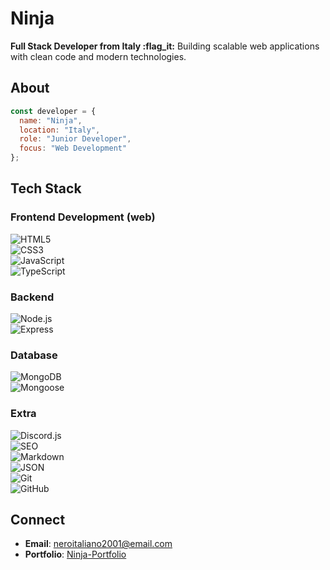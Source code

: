 # Ninja
**Full Stack Developer from Italy :flag_it:**
Building scalable web applications with clean code and modern technologies.

## About
```javascript
const developer = {
  name: "Ninja",
  location: "Italy",
  role: "Junior Developer",
  focus: "Web Development"
};
```


## Tech Stack
### Frontend Development (web)
![HTML5](https://img.shields.io/badge/HTML5-E34F26?style=flat-square&logo=html5&logoColor=white)<br>
![CSS3](https://img.shields.io/badge/CSS3-1572B6?style=flat-square&logo=css3&logoColor=white)<br>
![JavaScript](https://img.shields.io/badge/JavaScript-F7DF1E?style=flat-square&logo=javascript&logoColor=black)<br>
![TypeScript](https://img.shields.io/badge/TypeScript-007ACC?style=flat-square&logo=typescript&logoColor=white)<br>

### Backend
![Node.js](https://img.shields.io/badge/Node.js-43853D?style=flat-square&logo=node.js&logoColor=white)<br>
![Express](https://img.shields.io/badge/Express.js-404D59?style=flat-square&logo=express&logoColor=white)<br>

### Database
![MongoDB](https://img.shields.io/badge/MongoDB-4EA94B?style=flat-square&logo=mongodb&logoColor=white)<br>
![Mongoose](https://img.shields.io/badge/Mongoose-880000?style=flat-square&logo=mongoose&logoColor=white)<br>

### Extra
![Discord.js](https://img.shields.io/badge/Discord.js-5865F2?style=flat-square&logo=discord&logoColor=white)<br>
![SEO](https://img.shields.io/badge/SEO-4285F4?style=flat-square&logo=google&logoColor=white)<br>
![Markdown](https://img.shields.io/badge/Markdown-000000?style=flat-square&logo=markdown&logoColor=white)<br>
![JSON](https://img.shields.io/badge/JSON-000000?style=flat-square&logo=json&logoColor=white)<br>
![Git](https://img.shields.io/badge/Git-F05032?style=flat-square&logo=git&logoColor=white)<br>
![GitHub](https://img.shields.io/badge/GitHub-100000?style=flat-square&logo=github&logoColor=white)<br>

## Connect
- **Email**: neroitaliano2001@email.com
- **Portfolio**: [Ninja-Portfolio]()
